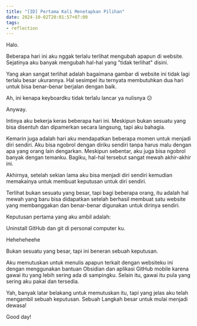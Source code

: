 ```yaml
---
title: "[ID] Pertama Kali Menetapkan Pilihan"
date: 2024-10-02T20:01:57+07:00
tags: 
- reflection
---
```


Halo.

Beberapa hari ini aku nggak terlalu terlihat mengubah apapun di website. Sejatinya aku banyak mengubah hal-hal yang "tidak terlihat" disini.

Yang akan sangat terlihat adalah bagaimana gambar di website ini tidak lagi terlalu besar ukurannya. Hal sesimpel itu ternyata membutuhkan dua hari untuk bisa benar-benar berjalan dengan baik. 

Ah, ini kenapa keyboardku tidak terlalu lancar ya nulisnya :confused:

Anyway.

Intinya aku bekerja keras beberapa hari ini. Meskipun bukan sesuatu yang bisa disentuh dan dipamerkan secara langsung, tapi aku bahagia. 

Kemarin juga adalah hari aku mendapatkan beberapa momen untuk menjadi diri sendiri. Aku bisa ngobrol dengan diriku sendiri tanpa harus malu dengan apa yang orang lain dengarkan. Meskipun sebentar, aku juga bisa ngobrol banyak dengan temanku. Bagiku, hal-hal tersebut sangat mewah akhir-akhir ini.

Akhirnya, setelah sekian lama aku bisa menjadi diri sendiri kemudian memakainya untuk membuat keputusan untuk diri sendiri. 

Terlihat bukan sesuatu yang besar, tapi bagi beberapa orang, itu adalah hal mewah yang baru bisa didapatkan setelah berhasil membuat satu website yang membanggakan dan benar-benar digunakan untuk dirinya sendiri.

Keputusan pertama yang aku ambil adalah: 

Uninstall GitHub dan git di personal computer ku.

Heheheheehe

Bukan sesuatu yang besar, tapi ini beneran sebuah keputusan. 

Aku memutuskan untuk menulis apapun terkait dengan websiteku ini dengan menggunakan bantuan Obsidian dan aplikasi GitHub mobile karena gawai itu yang lebih sering ada di sampingku. Selain itu, gawai itu pula yang sering aku pakai dan tersedia.

Yah, banyak latar belakang untuk memutuskan itu, tapi yang jelas aku telah mengambil sebuah keputusan. Sebuah Langkah besar untuk mulai menjadi dewasa!

Good day!